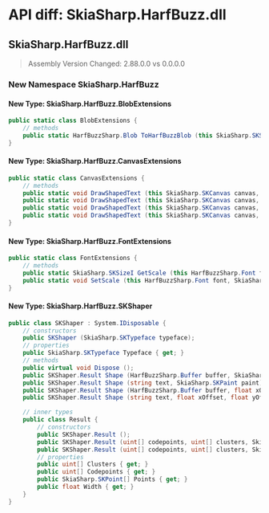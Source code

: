# API diff: SkiaSharp.HarfBuzz.dll

## SkiaSharp.HarfBuzz.dll

> Assembly Version Changed: 2.88.0.0 vs 0.0.0.0

### New Namespace SkiaSharp.HarfBuzz

#### New Type: SkiaSharp.HarfBuzz.BlobExtensions

```csharp
public static class BlobExtensions {
	// methods
	public static HarfBuzzSharp.Blob ToHarfBuzzBlob (this SkiaSharp.SKStreamAsset asset);
}
```

#### New Type: SkiaSharp.HarfBuzz.CanvasExtensions

```csharp
public static class CanvasExtensions {
	// methods
	public static void DrawShapedText (this SkiaSharp.SKCanvas canvas, string text, SkiaSharp.SKPoint p, SkiaSharp.SKPaint paint);
	public static void DrawShapedText (this SkiaSharp.SKCanvas canvas, SKShaper shaper, string text, SkiaSharp.SKPoint p, SkiaSharp.SKPaint paint);
	public static void DrawShapedText (this SkiaSharp.SKCanvas canvas, string text, float x, float y, SkiaSharp.SKPaint paint);
	public static void DrawShapedText (this SkiaSharp.SKCanvas canvas, SKShaper shaper, string text, float x, float y, SkiaSharp.SKPaint paint);
}
```

#### New Type: SkiaSharp.HarfBuzz.FontExtensions

```csharp
public static class FontExtensions {
	// methods
	public static SkiaSharp.SKSizeI GetScale (this HarfBuzzSharp.Font font);
	public static void SetScale (this HarfBuzzSharp.Font font, SkiaSharp.SKSizeI scale);
}
```

#### New Type: SkiaSharp.HarfBuzz.SKShaper

```csharp
public class SKShaper : System.IDisposable {
	// constructors
	public SKShaper (SkiaSharp.SKTypeface typeface);
	// properties
	public SkiaSharp.SKTypeface Typeface { get; }
	// methods
	public virtual void Dispose ();
	public SKShaper.Result Shape (HarfBuzzSharp.Buffer buffer, SkiaSharp.SKPaint paint);
	public SKShaper.Result Shape (string text, SkiaSharp.SKPaint paint);
	public SKShaper.Result Shape (HarfBuzzSharp.Buffer buffer, float xOffset, float yOffset, SkiaSharp.SKPaint paint);
	public SKShaper.Result Shape (string text, float xOffset, float yOffset, SkiaSharp.SKPaint paint);

	// inner types
	public class Result {
		// constructors
		public SKShaper.Result ();
		public SKShaper.Result (uint[] codepoints, uint[] clusters, SkiaSharp.SKPoint[] points);
		public SKShaper.Result (uint[] codepoints, uint[] clusters, SkiaSharp.SKPoint[] points, float width);
		// properties
		public uint[] Clusters { get; }
		public uint[] Codepoints { get; }
		public SkiaSharp.SKPoint[] Points { get; }
		public float Width { get; }
	}
}
```

